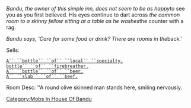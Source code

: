 *Bandu, the owner of this simple inn, does not seem to be as happy*to
see you as you first believed. His eyes continue to dart across *the
common room to a skinny fellow sitting at a table as he washes*the
counter with a rag.

*Bandu says, 'Care for some food or drink? There are rooms in the*back.'

Sells:

[`A`` ``bottle`` ``of`` ``local`` ``specialty.`](Bottle_Local.md "wikilink")  
[`bottle`` ``of`` ``firebreather.`](Bottle_Firebreather.md "wikilink")  
[`A`` ``bottle`` ``of`` ``beer.`](Bottle_Beer.md "wikilink")  
[`A`` ``slab`` ``of`` ``beef.`](Slab_Beef.md "wikilink")

Room Desc: ''A round olive skinned man stands here, smiling nervously.  

[Category:Mobs In House Of
Bandu](Category:Mobs_In_House_Of_Bandu "wikilink")
